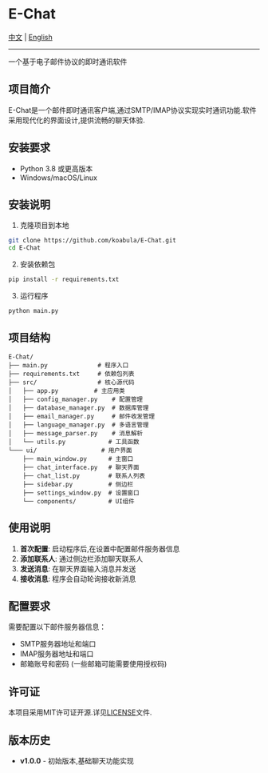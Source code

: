 
# E-Chat
[中文](README_CN.md) | [English](README.md)

---

一个基于电子邮件协议的即时通讯软件

## 项目简介

E-Chat是一个邮件即时通讯客户端,通过SMTP/IMAP协议实现实时通讯功能.软件采用现代化的界面设计,提供流畅的聊天体验.


## 安装要求

- Python 3.8 或更高版本
- Windows/macOS/Linux

## 安装说明

1. 克隆项目到本地
```bash
git clone https://github.com/koabula/E-Chat.git
cd E-Chat
```

2. 安装依赖包
```bash
pip install -r requirements.txt
```

3. 运行程序
```bash
python main.py
```

## 项目结构

```
E-Chat/
├── main.py              # 程序入口
├── requirements.txt     # 依赖包列表
├── src/                 # 核心源代码
│   ├── app.py          # 主应用类
│   ├── config_manager.py    # 配置管理
│   ├── database_manager.py  # 数据库管理
│   ├── email_manager.py     # 邮件收发管理
│   ├── language_manager.py  # 多语言管理
│   ├── message_parser.py    # 消息解析
│   └── utils.py            # 工具函数
└─── ui/                  # 用户界面
    ├── main_window.py      # 主窗口
    ├── chat_interface.py   # 聊天界面
    ├── chat_list.py        # 联系人列表
    ├── sidebar.py          # 侧边栏
    ├── settings_window.py  # 设置窗口
    └── components/         # UI组件
```

## 使用说明

1. **首次配置**: 启动程序后,在设置中配置邮件服务器信息
2. **添加联系人**: 通过侧边栏添加聊天联系人
3. **发送消息**: 在聊天界面输入消息并发送
4. **接收消息**: 程序会自动轮询接收新消息

## 配置要求

需要配置以下邮件服务器信息：
- SMTP服务器地址和端口
- IMAP服务器地址和端口
- 邮箱账号和密码 (一些邮箱可能需要使用授权码)


## 许可证

本项目采用MIT许可证开源.详见[LICENSE](LICENSE)文件.


## 版本历史

- **v1.0.0** - 初始版本,基础聊天功能实现 
